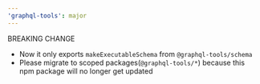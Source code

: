 ```yaml
---
'graphql-tools': major
---
```


BREAKING CHANGE
- Now it only exports `makeExecutableSchema` from `@graphql-tools/schema`
- Please migrate to scoped packages(`@graphql-tools/*`) because this npm package will no longer get updated
